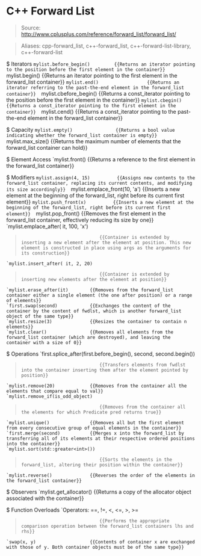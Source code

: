 # C++ Forward List

> Source: http://www.cplusplus.com/reference/forward_list/forward_list/

> Aliases: cpp-forward_list, c++-forward_list, c++-forward-list-library, c++-forward-list

$ Iterators
    `mylist.before_begin()         {{Returns an iterator pointing to the position before the first element in the container}} 
    `mylist.begin()                {{Returns an iterator pointing to the first element in the forward_list container}} 
    `mylist.end()                  {{Returns an iterator referring to the past-the-end element in the forward_list container}} 
    `mylist.cbefore_begin()        {{Returns a const_iterator pointing to the position before the first element in the container}} 
    `mylist.cbegin()               {{Returns a const_iterator pointing to the first element in the container}} 
    `mylist.cend()                 {{Returns a const_iterator pointing to the past-the-end element in the forward_list container}} 

$ Capacity
    `mylist.empty()                {{Returns a bool value indicating whether the forward_list container is empty}} 
    `mylist.max_size()             {{Returns the maximum number of elements that the forward_list container can hold}} 

$ Element Access
    `mylist.front()                {{Returns a reference to the first element in the forward_list container}} 

$ Modifiers
    `mylist.assign(4, 15)          {{Assigns new contents to the forward_list container, replacing its current contents, and modifying its size accordingly}} 
    `mylist.emplace_front(10, 'a') {{Inserts a new element at the beginning of the forward_list, right before its current first element}} 
    `mylist.push_front(x)          {{Inserts a new element at the beginning of the forward_list, right before its current first element}} 
    `mylist.pop_front()            {{Removes the first element in the forward_list container, effectively reducing its size by one}} 
    `mylist.emplace_after( it, 100, 'x')
>                                  {{Container is extended by inserting a new element after the element at position. This new element is constructed in place using args as the arguments for its construction}} 
    `mylist.insert_after( it, 2, 20)
>                                  {{Container is extended by inserting new elements after the element at position}} 
    `mylist.erase_after(it)        {{Removes from the forward_list container either a single element (the one after position) or a range of elements}} 
    `first.swap(second)            {{Exchanges the content of the container by the content of fwdlst, which is another forward_list object of the same type}} 
    `mylist.resize(3)              {{Resizes the container to contain n elements}} 
    `mylist.clear()                {{Removes all elements from the forward_list container (which are destroyed), and leaving the container with a size of 0}} 

$ Operations
    `first.splice_after(first.before_begin(), second, second.begin())
>                                  {{Transfers elements from fwdlst into the container inserting them after the element pointed by position}} 
    `mylist.remove(20)             {{Removes from the container all the elements that compare equal to val}} 
    `mylist.remove_if(is_odd_object)
>                                  {{Removes from the container all the elements for which Predicate pred returns true}} 
    `mylist.unique()               {{Removes all but the first element from every consecutive group of equal elements in the container}} 
    `first.merge(second)           {{Merges x into the forward_list by transferring all of its elements at their respective ordered positions into the container}} 
    `mylist.sort(std::greater<int>())
>                                  {{Sorts the elements in the forward_list, altering their position within the container}} 
    `mylist.reverse()              {{Reverses the order of the elements in the forward_list container}} 

$ Observers
    `mylist.get_allocator()        {{Returns a copy of the allocator object associated with the container}} 

$ Function Overloads
    `Operators: ==, !=, <, <=, >, >=
>                                  {{Performs the appropriate comparison operation between the forward_list containers lhs and rhs}} 
    `swap(x, y)                    {{Contents of container x are exchanged with those of y. Both container objects must be of the same type}} 

